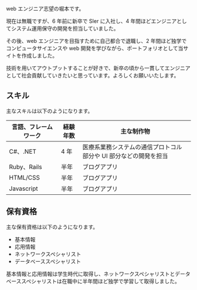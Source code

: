 web エンジニア志望の堀本です。

現在は無職ですが、6 年前に新卒で SIer に入社し、4 年間ほどエンジニアとしてシステム運用保守の開発を担当していました。

その後、web エンジニアを目指すために自己都合で退職し、2 年間ほど独学でコンピュータサイエンスや web 開発を学びながら、ポートフォリオとして当サイトを作成しました。

技術を用いてアウトプットすることが好きで、新卒の頃から一貫してエンジニアとして社会貢献していきたいと思っています。よろしくお願いいたします。

## スキル

主なスキルは以下のようになります。

| 言語、フレームワーク | 経験年数 | 主な制作物                                                       |
| -------------------- | -------- | ---------------------------------------------------------------- |
| C#、.NET             | 4 年     | 医療系業務システムの通信プロトコル部分や UI 部分などの開発を担当 |
| Ruby、Rails          | 半年     | ブログアプリ                                                     |
| HTML/CSS             | 半年     | ブログアプリ                                                     |
| Javascript           | 半年     | ブログアプリ                                                     |

## 保有資格

主な保有資格は以下のようになります。

- 基本情報
- 応用情報
- ネットワークスペシャリスト
- データベーススペシャリスト

基本情報と応用情報は学生時代に取得し、ネットワークスペシャリストとデータベーススペシャリストは在職中に半年間ほど独学で学習して取得しました。
